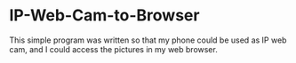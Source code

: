 # IP-Web-Cam-to-Browser
This simple program was written so that my phone could be used as IP web cam, and I could access the pictures in my web browser.
